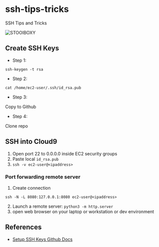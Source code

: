 # ssh-tips-tricks
SSH Tips and Tricks

![STOOIBOXY](https://user-images.githubusercontent.com/58792/141698988-76cb5889-a766-4a03-bc25-0fd02a097e23.png)

## Create SSH Keys

* Step 1: 

```
ssh-keygen -t rsa
```


* Step 2:

`cat /home/ec2-user/.ssh/id_rsa.pub`

* Step 3:

Copy to Github

* Step 4:

Clone repo

## SSH into Cloud9

1.  Open port 22 to 0.0.0.0 inside EC2 security groups
2.  Paste local `id_rsa.pub`
3.  `ssh -v ec2-user@<ipaddress>`

### Port forwarding remote server

1.  Create connection
```
ssh -N -L 8080:127.0.0.1:8080 ec2-user@<ipaddress>
```
2.  Launch a remote server:  `python3 -m http.server`
3.  open web browser on your laptop or workstation or dev environment

## References

* [Setup SSH Keys Github Docs](https://docs.github.com/en/authentication/connecting-to-github-with-ssh/adding-a-new-ssh-key-to-your-github-account)
